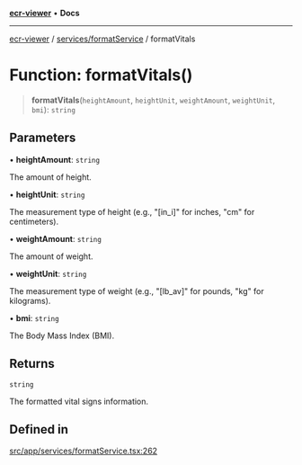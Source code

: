[**ecr-viewer**](../../../README.md) • **Docs**

***

[ecr-viewer](../../../README.md) / [services/formatService](../README.md) / formatVitals

# Function: formatVitals()

> **formatVitals**(`heightAmount`, `heightUnit`, `weightAmount`, `weightUnit`, `bmi`): `string`

## Parameters

• **heightAmount**: `string`

The amount of height.

• **heightUnit**: `string`

The measurement type of height (e.g., "[in_i]" for inches, "cm" for centimeters).

• **weightAmount**: `string`

The amount of weight.

• **weightUnit**: `string`

The measurement type of weight (e.g., "[lb_av]" for pounds, "kg" for kilograms).

• **bmi**: `string`

The Body Mass Index (BMI).

## Returns

`string`

The formatted vital signs information.

## Defined in

[src/app/services/formatService.tsx:262](https://github.com/CDCgov/phdi/blob/fa63a85e5b4651bdfc0d25ecc23a67e11fbcba18/containers/ecr-viewer/src/app/services/formatService.tsx#L262)
